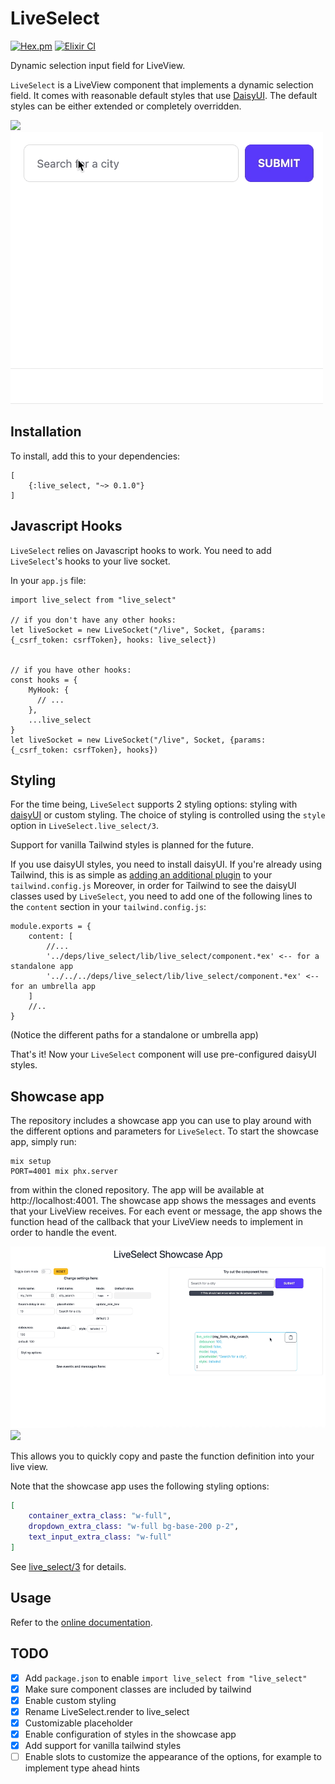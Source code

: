 # LiveSelect

[![Hex.pm](https://img.shields.io/hexpm/v/live_select.svg)](https://hex.pm/packages/live_select)
[![Elixir CI](https://github.com/maxmarcon/live_select/actions/workflows/elixir.yml/badge.svg)](https://github.com/maxmarcon/live_select/actions/workflows/elixir.yml)

Dynamic selection input field for LiveView.

`LiveSelect` is a LiveView component that implements a dynamic selection
field. It comes with reasonable default styles
that use [DaisyUI](https://daisyui.com/). The default styles can be either extended or completely overridden.

![](assets/demo.gif)
![](priv/static/images/demo.gif)

## Installation

To install, add this to your dependencies:

```
[
    {:live_select, "~> 0.1.0"}
]
```

## Javascript Hooks

`LiveSelect` relies on Javascript hooks to work. You need to add `LiveSelect`'s hooks to your live socket.

In your `app.js` file:

```
import live_select from "live_select"

// if you don't have any other hooks:
let liveSocket = new LiveSocket("/live", Socket, {params: {_csrf_token: csrfToken}, hooks: live_select})


// if you have other hooks:
const hooks = {
    MyHook: {
      // ...
    },
    ...live_select
}
let liveSocket = new LiveSocket("/live", Socket, {params: {_csrf_token: csrfToken}, hooks})
```

## Styling

For the time being, `LiveSelect` supports 2 styling options: styling with [daisyUI](https://daisyui.com/) or custom styling. The choice
of styling is controlled using the `style` option in `LiveSelect.live_select/3`.

Support for vanilla Tailwind styles is planned for the future.

If you use daisyUI styles, you need to install daisyUI. If you're already using Tailwind, this is as simple as [adding an additional plugin](https://daisyui.com/docs/install/) to your `tailwind.config.js`
Moreover, in order for Tailwind to see the daisyUI classes used by `LiveSelect`, you need to add one of the following lines to the `content` section in your `tailwind.config.js`:

```
module.exports = {
    content: [
        //...
        '../deps/live_select/lib/live_select/component.*ex' <-- for a standalone app
        '../../../deps/live_select/lib/live_select/component.*ex' <-- for an umbrella app
    ]
    //..
}
```

(Notice the different paths for a standalone or umbrella app)

That's it! Now your `LiveSelect` component will use pre-configured daisyUI styles.

## Showcase app

The repository includes a showcase app you can use to play around with the different options and parameters for `LiveSelect`.
To start the showcase app, simply run:

```
mix setup
PORT=4001 mix phx.server
```

from within the cloned repository. The app will be available at http://localhost:4001.
The showcase app shows the messages and events that your LiveView receives. For each event or message, the app shows the function head
of the callback that your LiveView needs to implement in order to handle the event.

![](priv/static/images/showcase.gif)
![](assets/showcase.gif)

This allows you to quickly copy and paste the function definition into your live view.

Note that the showcase app uses the following styling options:

```elixir
[
    container_extra_class: "w-full",
    dropdown_extra_class: "w-full bg-base-200 p-2",
    text_input_extra_class: "w-full"
]
```

See [live_select/3](https://hexdocs.pm/live_select/LiveSelect.html#live_select/3) for details.

## Usage

Refer to the [online documentation](https://hexdocs.pm/live_select/LiveSelect.html).

## TODO

 - [X] Add `package.json` to enable `import live_select from "live_select"`
 - [X] Make sure component classes are included by tailwind 
 - [X] Enable custom styling 
 - [X] Rename LiveSelect.render to live_select
 - [X] Customizable placeholder
 - [X] Enable configuration of styles in the showcase app
 - [X] Add support for vanilla tailwind styles
 - [ ] Enable slots to customize the appearance of the options, for example to implement type ahead hints
